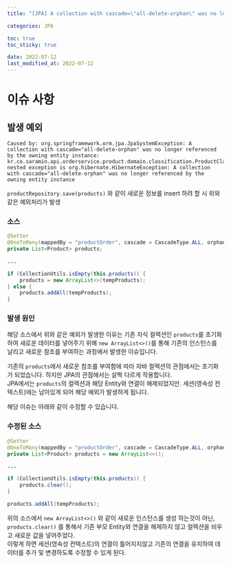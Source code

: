 ```yaml
---
title: "[JPA] A collection with cascade=\"all-delete-orphan\" was no longer referenced by the owning entity instance"

categories: JPA

toc: true
toc_sticky: true

date: 2022-07-12
last_modified_at: 2022-07-12
---
```


# 이슈 사항

## 발생 예외

```shell
Caused by: org.springframework.orm.jpa.JpaSystemException: A collection with cascade="all-delete-orphan" was no longer referenced by the owning entity instance: kr.co.saramin.api.orderservice.product.domain.classification.ProductClassification.metaHistories; nested exception is org.hibernate.HibernateException: A collection with cascade="all-delete-orphan" was no longer referenced by the owning entity instance
```

`productRepository.save(products)` 와 같이 새로운 정보를 insert 하려 할 시 위와 같은 예외처리가 발생 

### 소스

```java
@Setter
@OneToMany(mappedBy = "productOrder", cascade = CascadeType.ALL, orphanRemoval = true)
private List<Product> products;

...

if (CollectionUtils.isEmpty(this.products)) {
    products = new ArrayList<>(tempProducts);
} else {
    products.addAll(tempProducts);    
}
```

### 발생 원인

해당 소스에서 위와 같은 예외가 발생한 이유는 기존 자식 컬렉션인 `products`를 초기화 하여 새로운 데이터를 넣어주기 위해 `new ArrayList<>()`를 통해 기존의 인스턴스를 날리고 새로운 참조를 부여하는 과정에서 발생한 이슈입니다.

기존의 `products`에서 새로운 참조를 부여함에 따라 자바 컬렉션의 관점에서는 초기화가 되었습니다. 하지만 JPA의 관점에서는 살짝 다르게 작용합니다.   
JPA에서는 `products`의 컬렉션과 해당 Entity와 연결이 해제되었지만. 세션(영속성 컨텍스트)에는 남아있게 되어 해당 예외가 발생하게 됩니다.

해당 이슈는 아래와 같이 수정할 수 있습니다.

### 수정된 소스

```java
@Setter
@OneToMany(mappedBy = "productOrder", cascade = CascadeType.ALL, orphanRemoval = true)
private List<Product> products = new ArrayList<>();

...

if (CollectionUtils.isEmpty(this.products)) {
    products.clear();
}

products.addAll(tempProducts);
```

위의 소스에서 `new ArrayList<>()` 와 같이 새로운 인스턴스를 생성 하는것이 아닌, `products.clear()` 를 통해서 기존 부모 Entity와 연결을 해제하지 않고 컬렉션을 비우고 새로운 값을 넣어주었다.  
이렇게 하면 세션(영속성 컨텍스트)의 연결이 틀어지지않고 기존의 연결을 유지하여 데이터를 추가 및 변경하도록 수정할 수 있게 된다.